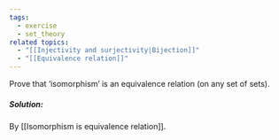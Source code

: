 ```yaml
---
tags:
  - exercise
  - set_theory
related topics:
  - "[[Injectivity and surjectivity|Bijection]]"
  - "[[Equivalence relation]]"
---
```

Prove that ‘isomorphism’ is an equivalence relation (on any set of sets).
##### Solution:
By [[Isomorphism is equivalence relation]].